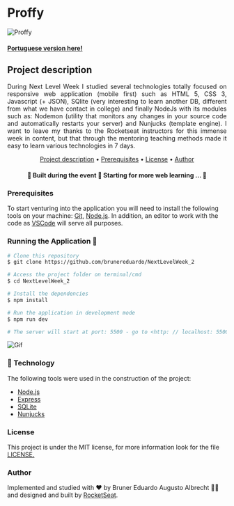 # Proffy 

![Proffy](https://github.com/brunereduardo/NextLevelWeek_2/blob/master/public/images/proffy.png)

#### [Portuguese version here!](google.com)

## Project description
<p align="justify">During Next Level Week I studied several technologies totally focused on responsive web application (mobile first) such as HTML 5, CSS 3, Javascript (+ JSON), SQlite (very interesting to learn another DB, different from what we have contact in college) and finally NodeJs with its modules such as: Nodemon (utility that monitors any changes in your source code and automatically restarts your server) and Nunjucks (template engine).
I want to leave my thanks to the Rocketseat instructors for this immense week in content, but that through the mentoring teaching methods made it easy to learn various technologies in 7 days.</p>


<p align="center">
<a href="#Descrição-do-Projeto">Project description</a> •  
<a href="#Pré-requisitos">Prerequisites</a> •	
<a href="#License">License</a> • 
<a href="#Author">Author</a>
</p>

<h4 align="center"> 
	🚧  Built during the event 🚧 Starting for more web learning ... 🚀
</h4>

### Prerequisites

To start venturing into the application you will need to install the following tools on your machine:
[Git](https://git-scm.com), [Node.js](https://nodejs.org/en/). 
In addition, an editor to work with the code as [VSCode](https://code.visualstudio.com/) will serve all purposes.

### Running the Application 🎲

```bash
# Clone this repository
$ git clone https://github.com/brunereduardo/NextLevelWeek_2

# Access the project folder on terminal/cmd
$ cd NextLevelWeek_2

# Install the dependencies
$ npm install

# Run the application in development mode
$ npm run dev

# The server will start at port: 5500 - go to <http: // localhost: 5500>
```
![Gif](https://github.com/brunereduardo/NextLevelWeek_2/blob/master/public/ezgif.com-gif-maker.gif)

### 🚀 Technology

The following tools were used in the construction of the project:

- [Node.js](https://nodejs.org/en/)
- [Express](https://expressjs.com/pt-br/)
- [SQLite](https://www.sqlite.org/index.html)
- [Nunjucks](https://mozilla.github.io/nunjucks/)

### License

<p>This project is under the MIT license, for more information look for the file <a href = "https://github.com/brunereduardo/NextLevelWeek_2/blob/master/LICENSE">LICENSE.</a></p>

### Author
Implemented and studied with ❤️ by Bruner Eduardo Augusto Albrecht 👋🏽 and designed and built by [RocketSeat](https://github.com/rocketseat-education).
